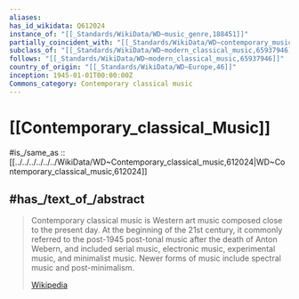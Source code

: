 ```yaml
---
aliases:
has_id_wikidata: Q612024
instance_of: "[[_Standards/WikiData/WD~music_genre,188451]]"
partially_coincident_with: "[[_Standards/WikiData/WD~contemporary_music,8011523]]"
subclass_of: "[[_Standards/WikiData/WD~modern_classical_music,65937946]]"
follows: "[[_Standards/WikiData/WD~modern_classical_music,65937946]]"
country_of_origin: "[[_Standards/WikiData/WD~Europe,46]]"
inception: 1945-01-01T00:00:00Z
Commons_category: Contemporary classical music
---
```


# [[Contemporary_classical_Music]] 

#is_/same_as :: [[../../../../../../WikiData/WD~Contemporary_classical_music,612024|WD~Contemporary_classical_music,612024]] 

## #has_/text_of_/abstract 

> Contemporary classical music is Western art music composed close to the present day. At the beginning of the 21st century, it commonly referred to the post-1945 post-tonal music after the death of Anton Webern, and included serial music, electronic music, experimental music, and minimalist music. Newer forms of music include spectral music and post-minimalism.
>
> [Wikipedia](https://en.wikipedia.org/wiki/Contemporary%20classical%20music) 

